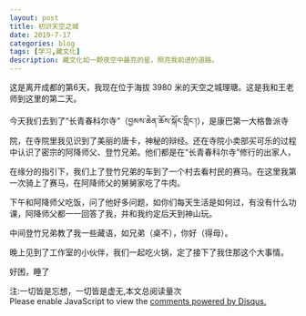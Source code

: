 ```yaml
---
layout: post
title: 初识天空之城
date: 2019-7-17
categories: blog
tags: [学习,藏文化]
description: 藏文化如一颗夜空中最亮的星，照亮我前进的道路。
---
```



这是离开成都的第6天，我现在位于海拔 3980 米的天空之城理瑭。这是我和王老师到这里的第二天。

今天我们去到了“长青春科尔寺”（བྱམས་ཆེན་ཆོས་སྐོར་གླིང་།），是康巴第一大格鲁派寺院，在寺院里我见识到了美丽的唐卡，神秘的辩经。还在寺院小卖部买可乐的过程中认识了密宗的阿降师父、登竹兄弟。他们都是在“长青春科尔寺”修行的出家人，

在缘分的指引下，我们上了登竹兄弟的车到了一个村去看村民的赛马。在这里我第一次骑上了赛马，在阿降师父的舅舅家吃了牛肉。

下午和阿降师父吃饭，问了他好多问题，如你们每天生活是如何过，有没有什么功课，阿降师父都一一回答了我，并和我约定后天到神山玩。

中间登竹兄弟教了我一些藏语，如兄弟（桌不），你好（得母）。

晚上见到了工作室的小伙伴，我们一起吃火锅，定了接下了我住那这个大事情。

好困，睡了


<span id="busuanzi_container_page_pv">
  注:一切皆是忘想，一切皆是虚无,本文总阅读量<span id="busuanzi_value_page_pv"></span>次
</span>


<script id="dsq-count-scr" src="//huiweishijie.disqus.com/count.js" async></script>

<div id="disqus_thread"></div>
<script>

/**
*  RECOMMENDED CONFIGURATION VARIABLES: EDIT AND UNCOMMENT THE SECTION BELOW TO INSERT DYNAMIC VALUES FROM YOUR PLATFORM OR CMS.
*  LEARN WHY DEFINING THESE VARIABLES IS IMPORTANT: https://disqus.com/admin/universalcode/#configuration-variables*/
/*
var disqus_config = function () {
this.page.url = PAGE_URL;  // Replace PAGE_URL with your page's canonical URL variable
this.page.identifier = PAGE_IDENTIFIER; // Replace PAGE_IDENTIFIER with your page's unique identifier variable
};
*/
(function() { // DON'T EDIT BELOW THIS LINE
var d = document, s = d.createElement('script');
s.src = 'https://huiweishijie.disqus.com/embed.js';
s.setAttribute('data-timestamp', +new Date());
(d.head || d.body).appendChild(s);
})();
</script>
<noscript>Please enable JavaScript to view the <a href="https://disqus.com/?ref_noscript">comments powered by Disqus.</a></noscript>


